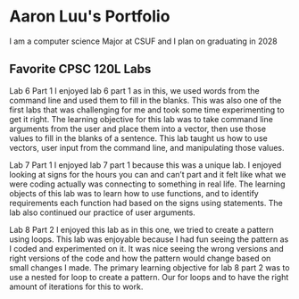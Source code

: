 
# Aaron Luu's Portfolio

I am a computer science Major at CSUF and I plan on graduating in 2028

## Favorite CPSC 120L Labs

Lab 6 Part 1
I enjoyed lab 6 part 1 as in this, we used words from the command line and used them to fill in the blanks. This was also one of the first labs that was challenging for me and took some time experimenting to get it right. The learning objective for this lab was to take command line arguments from the user and place them into a vector, then use those values to fill in the blanks of a sentence. This lab taught us how to use vectors, user input from the command line, and manipulating those values.

Lab 7 Part 1
I enjoyed lab 7 part 1 because this was a unique lab. I enjoyed looking at signs for the hours you can and can’t part and it felt like what we were coding actually was connecting to something in real life. The learning objects of this lab was to learn how to use functions, and to identify requirements each function had based on the signs using statements. The lab also continued our practice of user arguments.

Lab 8 Part 2
I enjoyed this lab as in this one, we tried to create a pattern using loops. This lab was enjoyable because I had fun seeing the pattern as I coded and experimented on it. It was nice seeing the wrong versions and right versions of the code and how the pattern would change based on small changes I made. The primary learning objective for lab 8 part 2 was to use a nested for loop to create a pattern. Our for loops and to have the right amount of iterations for this to work. 